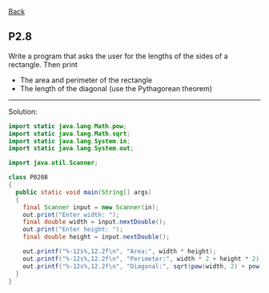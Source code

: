 [Back](../README.md)

## P2.8

Write a program that asks the user for the lengths of the sides of a rectangle. Then print
- The area and perimeter of the rectangle
- The length of the diagonal (use the Pythagorean theorem)

---

Solution:

```java
import static java.lang.Math.pow;
import static java.lang.Math.sqrt;
import static java.lang.System.in;
import static java.lang.System.out;

import java.util.Scanner;

class P0208 
{
  public static void main(String[] args) 
  {
    final Scanner input = new Scanner(in);
    out.print("Enter width: ");
    final double width = input.nextDouble();
    out.print("Enter height: ");
    final double height = input.nextDouble();

    out.printf("%-12s%,12.2f\n", "Area:", width * height);
    out.printf("%-12s%,12.2f\n", "Perimeter:", width * 2 + height * 2);
    out.printf("%-12s%,12.2f\n", "Diagonal:", sqrt(pow(width, 2) + pow(height, 2)));
  }
}
```